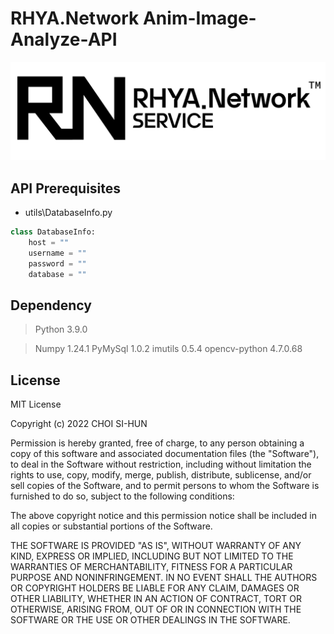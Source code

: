RHYA.Network Anim-Image-Analyze-API
===

![RHYA.Network Logo](rhya-network-logo.png)

## API Prerequisites
* utils\DatabaseInfo.py
```python
class DatabaseInfo:
    host = ""
    username = ""
    password = ""
    database = ""
```

## Dependency
> Python 3.9.0

> Numpy 1.24.1
> PyMySql 1.0.2
> imutils 0.5.4
> opencv-python 4.7.0.68

## License
MIT License

Copyright (c) 2022 CHOI SI-HUN

Permission is hereby granted, free of charge, to any person obtaining a copy
of this software and associated documentation files (the "Software"), to deal
in the Software without restriction, including without limitation the rights
to use, copy, modify, merge, publish, distribute, sublicense, and/or sell
copies of the Software, and to permit persons to whom the Software is
furnished to do so, subject to the following conditions:

The above copyright notice and this permission notice shall be included in all
copies or substantial portions of the Software.

THE SOFTWARE IS PROVIDED "AS IS", WITHOUT WARRANTY OF ANY KIND, EXPRESS OR
IMPLIED, INCLUDING BUT NOT LIMITED TO THE WARRANTIES OF MERCHANTABILITY,
FITNESS FOR A PARTICULAR PURPOSE AND NONINFRINGEMENT. IN NO EVENT SHALL THE
AUTHORS OR COPYRIGHT HOLDERS BE LIABLE FOR ANY CLAIM, DAMAGES OR OTHER
LIABILITY, WHETHER IN AN ACTION OF CONTRACT, TORT OR OTHERWISE, ARISING FROM,
OUT OF OR IN CONNECTION WITH THE SOFTWARE OR THE USE OR OTHER DEALINGS IN THE
SOFTWARE.
